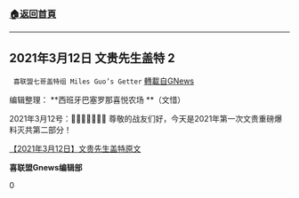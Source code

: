 ###  [:house:返回首頁](https://github.com/ourhimalayas/txt)
---

## 2021年3月12日 文贵先生盖特 2
` 喜联盟七哥盖特组 Miles Guo’s Getter` [轉載自GNews](https://gnews.org/zh-hans/970455/)

编辑整理： **西班牙巴塞罗那喜悦农场 **（文惜）

2021年3月12号：🙏🙏🙏🙏🙏🙏🙏 尊敬的战友们好，今天是2021年第一次文贵重磅爆料灭共第二部分！



[【2021年3月12日】文贵先生盖特原文](https://gtv.org/getter/604b8e19607c4240c8b50d90)

**喜联盟Gnews编辑部**

0

